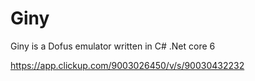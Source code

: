 # Giny


Giny is a Dofus emulator written in C# .Net core 6

https://app.clickup.com/9003026450/v/s/90030432232